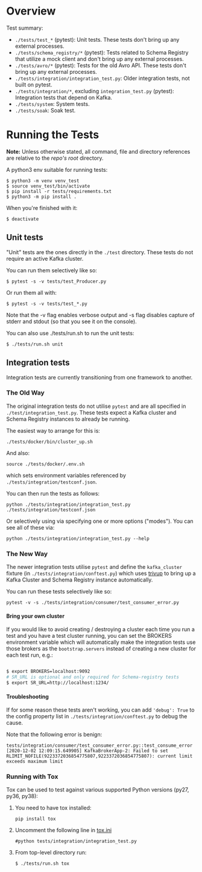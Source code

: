 # Overview

Test summary:

- `./tests/test_*` (pytest): Unit tests. These tests don't bring up any external processes.
- `./tests/schema_registry/*` (pytest): Tests related to Schema Registry that utilize a mock client and don't bring up any external processes.
- `./tests/avro/*` (pytest): Tests for the old Avro API. These tests don't bring up any external processes.
- `./tests/integration/integration_test.py`: Older integration tests, not built on pytest.
- `./tests/integration/*`, excluding `integration_test.py` (pytest): Integration tests that depend on Kafka.
- `./tests/system`: System tests.
- `./tests/soak`: Soak test.

# Running the Tests

**Note:** Unless otherwise stated, all command, file and directory references are relative to the *repo's root* directory.

A python3 env suitable for running tests:

    $ python3 -m venv venv_test
    $ source venv_test/bin/activate
    $ pip install -r tests/requirements.txt
    $ python3 -m pip install .

When you're finished with it:

    $ deactivate

## Unit tests

"Unit" tests are the ones directly in the `./test` directory. These tests do
not require an active Kafka cluster.

You can run them selectively like so:

    $ pytest -s -v tests/test_Producer.py

Or run them all with:

    $ pytest -s -v tests/test_*.py

Note that the -v flag enables verbose output and -s flag disables capture of stderr and stdout (so that you see it on the console).

You can also use ./tests/run.sh to run the unit tests:

    $ ./tests/run.sh unit


## Integration tests

Integration tests are currently transitioning from one framework to another.

### The Old Way

The original integration tests do not utilise `pytest` and are all specified in `./test/integration_test.py`. These tests expect a Kafka cluster and Schema Registry instances to already be running.

The easiest way to arrange for this is:

    ./tests/docker/bin/cluster_up.sh

And also:

    source ./tests/docker/.env.sh

which sets environment variables referenced by `./tests/integration/testconf.json`.

You can then run the tests as follows:

    python ./tests/integration/integration_test.py ./tests/integration/testconf.json

Or selectively using via specifying one or more options ("modes"). You can see all of these via:

    python ./tests/integration/integration_test.py --help


### The New Way

The newer integration tests utilise `pytest` and define the `kafka_cluster` fixture (in `./tests/integration/conftest.py`) which uses [trivup](https://github.com/edenhill/trivup) to bring up a Kafka Cluster and Schema Registry instance automatically.

You can run these tests selectively like so:

    pytest -v -s ./tests/integration/consumer/test_consumer_error.py

#### Bring your own cluster

If you would like to avoid creating / destroying a cluster each time you run a
test and you have a test cluster running, you can set the BROKERS environment
variable which will automatically make the integration tests use those brokers
as the `bootstrap.servers` instead of creating a new cluster for each test
run, e.g.:

```bash

$ export BROKERS=localhost:9092
# SR_URL is optional and only required for Schema-registry tests
$ export SR_URL=http://localhost:1234/
```


#### Troubleshooting

If for some reason these tests aren't working, you can add `'debug': True` to the config property list in `./tests/integration/conftest.py` to debug the cause.

Note that the following error is benign:

```
tests/integration/consumer/test_consumer_error.py::test_consume_error [2020-12-02 12:09:15.649905] KafkaBrokerApp-2: Failed to set RLIMIT_NOFILE(9223372036854775807,9223372036854775807): current limit exceeds maximum limit
```


### Running with Tox

Tox can be used to test against various supported Python versions (py27, py36, py38):

1. You need to have tox installed:

    ```pip install tox```

2. Uncomment the following line in [tox.ini](../tox.ini)

    ```#python tests/integration/integration_test.py```

3. From top-level directory run:

    ```$ ./tests/run.sh tox```

